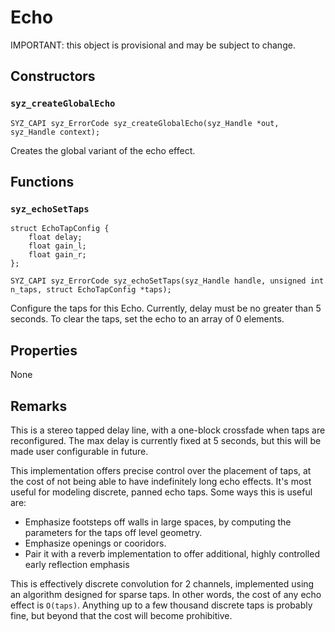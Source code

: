 # Echo

IMPORTANT: this object is provisional and may be subject to change.

## Constructors

### `syz_createGlobalEcho`

```
SYZ_CAPI syz_ErrorCode syz_createGlobalEcho(syz_Handle *out, syz_Handle context);
```

Creates the global variant of the echo effect.

## Functions

### `syz_echoSetTaps`

```
struct EchoTapConfig {
	float delay;
	float gain_l;
	float gain_r;
};

SYZ_CAPI syz_ErrorCode syz_echoSetTaps(syz_Handle handle, unsigned int n_taps, struct EchoTapConfig *taps);
```

Configure the taps for this Echo.  Currently, delay must be no greater than 5 seconds.  To clear the taps, set the echo
to an array of 0 elements.

## Properties

None

## Remarks

This is a stereo tapped delay line, with a one-block crossfade when taps are reconfigured.  The max delay is currently fixed at 5 seconds, but this will be made user configurable in future.

This implementation offers precise control over the placement of taps, at the cost of not being able to have indefinitely long echo effects.  It's most useful for modeling discrete, panned
echo taps.  Some ways this is useful are:

- Emphasize footsteps off walls in large spaces, by computing the parameters for the taps off level geometry.
- Emphasize openings or cooridors.
- Pair it with a reverb implementation to offer additional, highly controlled early reflection emphasis

This is effectively discrete convolution for 2 channels, implemented using an algorithm designed for sparse taps.
In other words, the cost of any echo effect is `O(taps)`.  Anything up to a few thousand discrete taps is probably fine, but beyond that the cost will become prohibitive.
